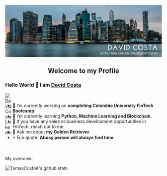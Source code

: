 
![](https://github.com/dtcosta/dtcosta/blob/main/David%20Costa%20(1).png?raw=true)

<p align="center">
 <h2 align="center">Welcome to my Profile</h2>
</p>

### Hello World 👋 I am [David Costa](https://github.com/dtcosta)

<a href="https://www.linkedin.com/in/davidtcosta/">
  <img align="left" alt="DavidCosta LinkedIn" width="22px" src="https://cdn.jsdelivr.net/npm/simple-icons@v3/icons/linkedin.svg" />
</a>

<div>
  
<br />
<p>

- 🔭 I’m currently working on **completing Columbia University FinTech Bootcamp.**
- 🌱 I’m currently learning **Python, Machine Learning and Blockchain.**
- 👯 If you have any sales or business development opportunities in FinTech, reach out to me.
- 💬 Ask me about **my Golden Retriever.**
- ⚡ Fun quote: **Abusy person will always find time.**

</h4>
</div>

<br />

<div><p>My overview: </p></div>

![TomasCostaK's github stats](https://github-readme-stats.vercel.app/api?username=dtcosta&show_icons=true)
<br />

